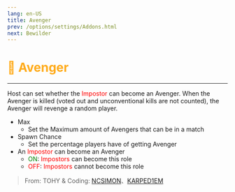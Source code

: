 ```yaml
---
lang: en-US
title: Avenger
prev: /options/settings/Addons.html
next: Bewilder
---
```


# <font color=#ffab1b>🔪 <b>Avenger</b></font> <Badge text="Harmful" type="tip" vertical="middle"/>
---

Host can set whether the <font color=red>Impostor</font> can become an Avenger. When the Avenger is killed (voted out and unconventional kills are not counted), the Avenger will revenge a random player.
* Max
  * Set the Maximum amount of Avengers that can be in a match
* Spawn Chance
  * Set the percentage players have of getting Avenger
* An <font color=red>Impostor</font> can become an Avenger
  * <font color=green>ON</font>: <font color=red>Impostors</font> can become this role
  * <font color=red>OFF</font>: <font color=red>Impostors</font> cannot become this role

> From: TOHY & Coding: [NCSIMON](https://github.com/NCSIMON)、[KARPED1EM](https://github.com/KARPED1EM)